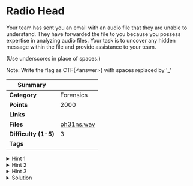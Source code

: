 # Radio Head

Your team has sent you an email with an audio file that they are unable to understand. They have forwarded the file to you because you possess expertise in analyzing audio files. Your task is to uncover any hidden message within the file and provide assistance to your team.

(Use underscores in place of spaces.)

Note: Write the flag as CTF{\<answer>} with spaces replaced by '\_'

| Summary              |                            |
| -------------------- | -------------------------- |
| **Category**         | Forensics                  |
| **Points**           | 2000                       |
| **Links**            |                            |
| **Files**            | [ph31ns.wav](./ph31ns.wav) |
| **Difficulty (1-5)** | 3                          |
| **Tags**             |                            |

<details>
  <summary>Hint 1</summary>

### Cost: 500

Unlike river, the audio doesn't always flow in one direction.

</details>

<details>
  <summary>Hint 2</summary>

### Cost: 500

Use your eyes instead of your ears.

</details>

<details>
  <summary>Hint 3</summary>

### Cost: 500

Frequency is not you friend, try asking spectrum maybe.

</details>

<details>
<summary>Solution</summary>
  
### Tool used : Audacity and Coagula

This is a basic question related to audio forensics. Reverse the wav and open it in audacity and check the
spectrogram. You will find the flag but a bit jumbled, Clearly analyze it to get the flag.

<details>
<summary>Disclose answer ?</summary>

```copy
CTF{Ph3i_f4mily_is_in_d4ng3r}
```

</details>

</details>
